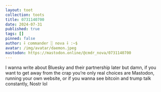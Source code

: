 ```yaml
---
layout: toot
collection: toots
title: 0731140700
date: 2024-07-31
published: true
tags: []
pinned: false
author: ⸸ commander ░ nova ⸸ :~$
avatar: /img/avatar/daemon.jpeg
mastodon: https://mastodon.online/@cmdr_nova/0731140700
---
```


I wanna write about Bluesky and their partnership later but damn, if you want to get away from the crap you’re only real choices are Mastodon, running your own website, or if you wanna see bitcoin and trump talk constantly, Nostr lol
